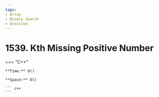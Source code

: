 ```yaml
---
tags:
- Array
- Binary Search
- Unsolved
---
```



# 1539. Kth Missing Positive Number

=== "C++"

    **Time:** O()

    **Space:** O()

    ``` c++
    ```